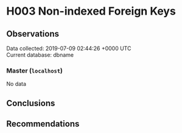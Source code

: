 # H003 Non-indexed Foreign Keys #

## Observations ##
Data collected: 2019-07-09 02:44:26 +0000 UTC  
Current database: dbname  

### Master (`localhost`) ###


No data


## Conclusions ##


## Recommendations ##


